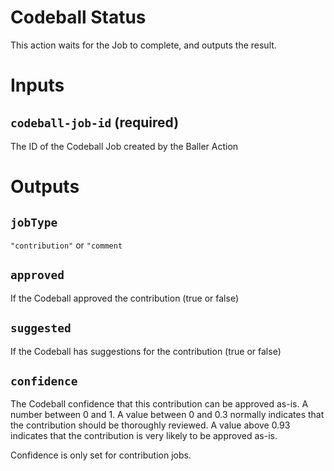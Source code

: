 # Codeball Status

This action waits for the Job to complete, and outputs the result.

# Inputs

## `codeball-job-id` (required)

The ID of the Codeball Job created by the Baller Action

# Outputs

## `jobType`

`"contribution"` or `"comment`

## `approved`

If the Codeball approved the contribution (true or false)

## `suggested`

If the Codeball has suggestions for the contribution (true or false)

## `confidence`

The Codeball confidence that this contribution can be approved as-is. A number between 0 and 1. A value between 0 and 0.3 normally indicates that the contribution should be thoroughly reviewed. A value above 0.93 indicates that the contribution is very likely to be approved as-is.

Confidence is only set for contribution jobs.